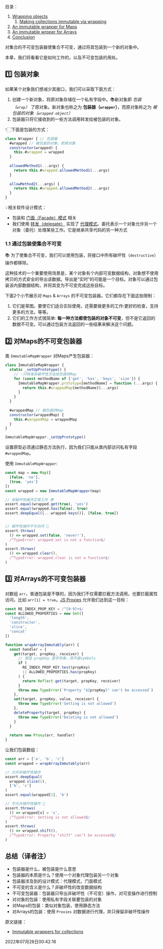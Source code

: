 目录：

1. [Wrapping objects](#1)
   1. [Making collections immutable via wrapping](#1.1)
2. [An immutable wrapper for Maps](#2)
3. [An immutable wrpper for Arrays](#3)
4. [Conclusion](#4)

对集合的不可变包装器使集合不可变，通过将其包装到一个新的对象中。

本章，我们将看看它是如何工作的，以及不可变包装的用处。



<p id="1"></p>



## 1️⃣ 包装对象

如果某个对象我们想减少其接口，我们可以采取下面方式：

1. 创建一个新对象，将原对象存储在一个私有字段中。📚新对象即 *包装（`wrap`）* 了原对象。新对象也称之为 **包装器（`wrapper`）**，而原对象称之为 *被包装的对象（`wrapped object`）*
2. 包装器只将它接收到的一些方法调用转发给被包装的对象。

👇🏻下面是包装的方式：

```js
class Wrapper { // 包装器
  #wrapped // 被包装的对象，即原对象
  constructor(wrapped) {
    this.#wrapped = wrapped
  }
  
  allowedMethod1(...args) {
    return this.#wrapped.allowedMethod1(...args)
  }
  
  allowMethod2(...args) {
    return this.#wrapped.allowedMethod2(...args)
  }
}
```

💡相关软件设计模式：

- 包装和 [门面（Facade）模式](https://en.wikipedia.org/wiki/Facade_pattern) 相关
- 我们使用 [转发（delegate）](https://en.wikipedia.org/wiki/Forwarding_(object-oriented_programming)) 实现了 [代理模式](https://en.wikipedia.org/wiki/Delegation_pattern)。委托表示一个对象允许另一个对象（委托）处理某些工作。它是继承共享代码的另一种方式



<p id="1.1"></p>



### 1.1 通过包装使集合不可变

📚 为了使集合不可变，我们可以使用包装，将接口中所有破坏性（`destructive`）操作都移除。

这种技术的一个重要使用场景是，某个对象有个内部可变数据结构，对象想不使用拷贝的方式安全的导出该数据。导出是“实时”的可能是一个目标。对象可以通过包装该内部数据结构，并将其变为不可变完成这些目标。

下面2个小节展示对 `Maps` & `Arrays` 的不可变包装器。它们都存在下面这些限制：

1. 它们是草图。要使它们适合实际使用，还需要做更多的工作:更好的检查，支持更多的方法，等等。
2. 它们的工作方式很简单: **每一种方法都使包装的对象不可变**，但不是它返回的数据不可变。可以通过包装方法返回的一些结果来解决这个问题。



<p id="2"></p>



## 2️⃣ 对Maps的不可变包装器

类 `ImmutableMapWrapper` 对Maps产生包装器：

```js {3,11,17}
class ImmutableMapWrapper {
  static _setUpPrototype() {
    // 💡只转发非破坏性方法给包装的Map
    for (const methodName of ['get', 'has', 'keys', 'size']) {
      ImmutableMapWrapper.prototype[methodName] = function (...args) {
        return this.#wrappedMap[methodName](...args)
      }
    }
  }
  
  #wrappedMap // 被包装的Map
  constructor(wrappedMap) {
    this.#warppedMap = wrappedMap
  }
}

ImmutableMapWrapper._setUpPrototype()
```

设置原型必须通过静态方法执行，因为我们只能从类内部访问私有字段 `#wrappedMap`。

使用 `ImmutableMapWrapper`:

```js {7,13}
const map = new Map([
  [false, 'no'],
  [true, 'yes']
])
const wrapped = new ImmutableMapWrapper(map)

// 非破坏性操作正常工作 😎
assert.equal(wrapped.get(true), 'yes')
assert.equal(wrapped.has(false), true)
assert.deepEqual([...wrapped.keys()], [false, true])


// 破坏性操作不可访问 🚫
assert.throws(
  () => wrapped.set(false, 'never!'),
  /^TypeError: wrapped.set is not a function$/
)
assert.throws(
  () => wrapped.clear(),
  /^TypeError: wrapped.clear is not a function$/
)
```



<p id="3"></p>



## 3️⃣ 对Arrays的不可变包装器

对数组 `arr`，普通包装是不够的，因为我们不仅需要拦截方法调用，也要拦截属性访问，比如 `arr[1] = true`。[JS Proxies](https://exploringjs.com/es6/ch_proxies.html) 允许我们达到这一目标：

```js
const RE_INDEX_PROP_KEY = /^[0-9]+$/
const ALLOWED_PROPERTIES = new Set([
  'length',
  'constructor',
  'slice',
  'concat'
])

function wrapArrayImmutably(arr) {
  const handler = {
    get(target, propKey, receiver) {
      // 假设 propKey 是字符串，而不是symbols
      if (
        RE_INDEX_PROP_KEY.test(propKey)
        || ALLOWED_PROPERTIES.has(propKey)
      ) {
        return Reflect.get(target, propKey, receiver)
      }
      throw new TypeError(`Property "${propKey}" can't be accessed`)
    },
    set(target, propKey, value, receiver) {
      throw new TypeError('Setting is not allowed')
    },
    deleteProperty(target, propKey) {
      throw new TypeError('Deleting is not allowed')
    }
  }
  
  return new Proxy(arr, handler)
}
```

让我们包装数组：

```js
const arr = ['a', 'b', 'c']
const wrapped = wrapArrayImmutably(arr)

// 允许非破坏性操作
assert.deepEqual(
  wrapped.slice(1),
  ['b', 'c']
)
assert.equal(wrapped[1], 'b')

// 不允许破坏性操作 🚫
assert.throws(
  () => wrapped[x] = 'x',
  /^TypeError: Setting is not allowed$/
)
assert.throws(
  () => wrapped.shift(),
  /^TypeError: Property "shift" can’t be accessed$/
)
```

<p id="4"></p>

## 总结（译者注）

- 包装器是什么，被包装是什么意思
- 包装器的本质是什么？使用一个对象代理包装另一个对象
- 包装器涉及到的设计模式：代理模式，门面模式
- 不可变的含义是什么？非破坏性的改变数据结构
- 不可变包装器：包装器只导出非破坏性（不可变）操作，对可变操作进行控制
- 对对象的包装：使用私有字段关联要包装的对象
- 对Maps的包装：类似对象包装，使用静态方法
- 对Arrays的包装：使用 `Proxies` 对数据进行代理，并只保留非破坏性操作



原文链接：

- [Immutable wrappers for collections](https://exploringjs.com/deep-js/ch_immutable-collection-wrappers.html)

2022年07月28日00:42:16